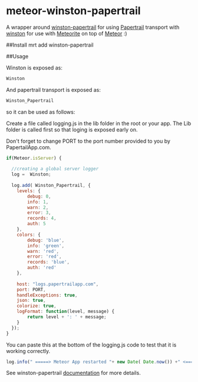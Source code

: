 meteor-winston-papertrail
===============
A wrapper around [winston-papertrail](https://github.com/kenperkins/winston-papertrail) for using [Papertrail](https://papertrailapp.com) transport with [winston](https://github.com/flatiron/winston.git) for use with [Meteorite](https://github.com/oortcloud/meteorite) on top of [Meteor](http://meteor.com) :)


##Install
mrt add winston-papertrail

##Usage

Winston is exposed as:

``` js
Winston
```

And papertrail transport is exposed as:

``` js
Winston_Papertrail
```

so it can be used as follows:

Create a file called logging.js in the lib folder in the root or your app. 
The Lib folder is called first so that loging is exposed early on.

Don't forget to change PORT to the port number provided to you by PapertailApp.com.

``` js
if(Meteor.isServer) {
  
  //creating a global server logger
  log =  Winston;
  
  log.add( Winston_Papertrail, {
  	levels: {
  		debug: 0,
  		info: 1,
  		warn: 2,
  		error: 3,
  		records: 4,
  		auth: 5
  	},
  	colors: {
  		debug: 'blue',
  		info: 'green',
  		warn: 'red',
  		error: 'red',
  		records: 'blue',
  		auth: 'red'
  	},
  
  	host: "logs.papertrailapp.com",
  	port: PORT, 
  	handleExceptions: true,
  	json: true,
  	colorize: true,
  	logFormat: function(level, message) {
  		return level + ': ' + message;
  	}
  });
}
```

You can paste this at the bottom of the logging.js code to test that it is working correctly.
``` js
log.info(" =====> Meteor App restarted "+ new Date( Date.now()) +" <=====");
```


See winston-papertrail [documentation](https://github.com/stuartfenton/meteor-winston-papertrail) for more details.
